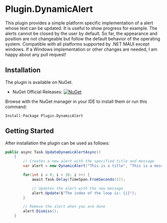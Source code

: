 # Plugin.DynamicAlert

This plugin provides a simple platform specific implementation of a alert whose text can be updated. 
It is useful to show progress for example. The alerts cannot be closed by the user by default. 
So far, the appearance and position are not changeable but follow the default behavior of the operating system. 
Compatible with all platforms supported by .NET MAUI except windows. 
If a Windows implementation or other changes are needed, I am happy about any pull request!

## Installation

The plugin is available on NuGet.

* NuGet Official Releases: [![NuGet](https://img.shields.io/nuget/v/Plugin.DynamicAlert?label=NuGet)](https://www.nuget.org/packages/Plugin.DynamicAlert)

Browse with the NuGet manager in your IDE to install them or run this command:

`Install-Package Plugin.DynamicAlert`

## Getting Started

After installation the plugin can be used as follows:

```csharp
public async Task UpdateDynamicAlertAsync()
    {
        // Creates a new alert with the specified title and message
        var alert = new DynamicAlert("This is a title", "This is a message");

        for(int i = 0; i < 10; i ++) {
            await Task.Delay(TimeSpan.FromSeconds(1));

            // Updates the alert with the new message
            alert.Update($"The index of the loop is: {i}");
        }

        // Remove the alert when you are done
        alert.Dismiss();
    }
```